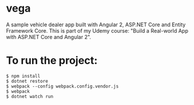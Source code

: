 # vega
A sample vehicle dealer app built with Angular 2, ASP.NET Core and Entity Framework Core. This is part of my Udemy course: "Build a Real-world App with ASP.NET Core and Angular 2".

# To run the project: 
```
$ npm install
$ dotnet restore
$ webpack --config webpack.config.vendor.js
$ webpack 
$ dotnet watch run 
```
